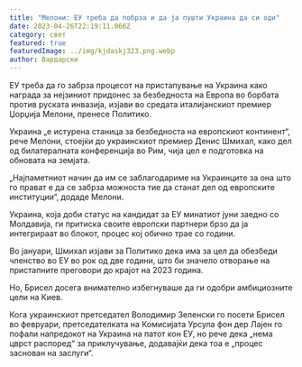 ```yaml
---
title: "Мелони: ЕУ треба да побрза и да ја пушти Украина да си оди"
date: 2023-04-26T22:19:11.066Z
category: свет
featured: true
featuredImage: ../img/kjdaskj323.png.webp
author: Вардарски
---
```


ЕУ треба да го забрза процесот на пристапување на Украина како награда за нејзиниот придонес за безбедноста на Европа во борбата против руската инвазија, изјави во средата италијанскиот премиер Џорџија Мелони, пренесе Политико.

Украина „е истурена станица за безбедноста на европскиот континент“, рече Мелони, стоејќи до украинскиот премиер Денис Шмихал, како дел од билатералната конференција во Рим, чија цел е подготовка на обновата на земјата.

„Најпаметниот начин да им се заблагодариме на Украинците за она што го прават е да се забрза можноста тие да станат дел од европските институции“, додаде Мелони.

Украина, која доби статус на кандидат за ЕУ ​​минатиот јуни заедно со Молдавија, ги притиска своите европски партнери брзо да ја интегрираат во блокот, процес кој обично трае со години.

Во јануари, Шмихал изјави за Политико дека има за цел да обезбеди членство во ЕУ во рок од две години, што би значело отворање на пристапните преговори до крајот на 2023 година.

Но, Брисел досега внимателно избегнуваше да ги одобри амбициозните цели на Киев.

Кога украинскиот претседател Володимир Зеленски го посети Брисел во февруари, претседателката на Комисијата Урсула фон дер Лајен го пофали напредокот на Украина на патот кон ЕУ, но рече дека „нема цврст распоред“ за приклучување, додавајќи дека тоа е „процес заснован на заслуги“.

